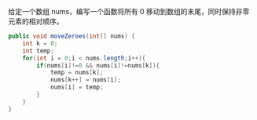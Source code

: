 给定一个数组 nums，编写一个函数将所有 0 移动到数组的末尾，同时保持非零元素的相对顺序。

```Java
public void moveZeroes(int[] nums) {
    int k = 0;
    int temp;
    for(int i = 0;i < nums.length;i++){
        if(nums[i]!=0 && nums[i]!=nums[k]){
            temp = nums[k];
            nums[k++] = nums[i];
            nums[i] = temp;
        }
    }
}
```
